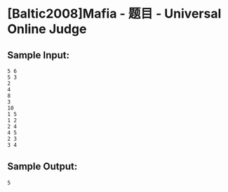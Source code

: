 # [Baltic2008]Mafia - 题目 - Universal Online Judge


## Sample Input: 
```
5 6
5 3
2
4
8
3
10
1 5
1 2
2 4
4 5
2 3
3 4
```

## Sample Output: 
```
5
```
